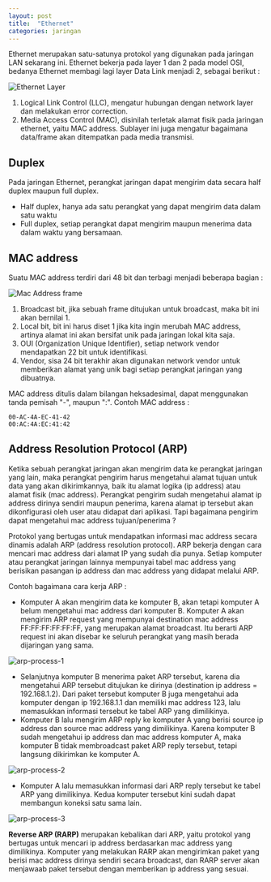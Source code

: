 ```yaml
---
layout: post
title:  "Ethernet"
categories: jaringan
---
```


Ethernet merupakan satu-satunya protokol yang digunakan pada jaringan LAN sekarang ini. Ethernet bekerja pada layer 1 dan 2 pada model OSI, bedanya Ethernet membagi lagi layer Data Link menjadi 2, sebagai berikut :

![Ethernet Layer](https://res.cloudinary.com/peladen/image/upload/v1612739828/peladen/2019/07/ethernet-layer.png "Ethernet Layer")

1. Logical Link Control (LLC), mengatur hubungan dengan network layer dan melakukan error correction.
2. Media Access Control (MAC), disinilah terletak alamat fisik pada jaringan ethernet, yaitu MAC address. Sublayer ini juga mengatur bagaimana data/frame akan ditempatkan pada media transmisi.

## Duplex
Pada jaringan Ethernet, perangkat jaringan dapat mengirim data secara half duplex maupun full duplex.
- Half duplex, hanya ada satu perangkat yang dapat mengirim data dalam satu waktu
- Full duplex, setiap perangkat dapat mengirim maupun menerima data dalam waktu yang bersamaan.

## MAC address
Suatu MAC address terdiri dari 48 bit dan terbagi menjadi beberapa bagian :

![Mac Address frame](https://res.cloudinary.com/peladen/image/upload/v1612739828/peladen/2019/07/mac-address-frame.png "Mac Address frame")

1. Broadcast bit, jika sebuah frame ditujukan untuk broadcast, maka bit ini akan bernilai 1.
2. Local bit, bit ini harus diset 1 jika kita ingin merubah MAC address, artinya alamat ini akan bersifat unik pada jaringan lokal kita saja.
3. OUI (Organization Unique Identifier), setiap network vendor mendapatkan 22 bit untuk identifikasi.
4. Vendor, sisa 24 bit terakhir akan digunakan network vendor untuk memberikan alamat yang unik bagi setiap perangkat jaringan yang dibuatnya.

MAC address ditulis dalam bilangan heksadesimal, dapat menggunakan tanda pemisah "-", maupun ":". Contoh MAC address :
```
00-AC-4A-EC-41-42
00:AC:4A:EC:41:42
```

## Address Resolution Protocol (ARP)
Ketika sebuah perangkat jaringan akan mengirim data ke perangkat jaringan yang lain, maka perangkat pengirim harus mengetahui alamat tujuan untuk data yang akan dikirimkannya, baik itu alamat logika (ip address) atau alamat fisik (mac address). Perangkat pengirim sudah mengetahui alamat ip address dirinya sendiri maupun penerima, karena alamat ip tersebut akan dikonfigurasi oleh user atau didapat dari aplikasi. Tapi bagaimana pengirim dapat mengetahui mac address tujuan/penerima ?

Protokol yang bertugas untuk mendapatkan informasi mac address secara dinamis adalah ARP (address resolution protocol). ARP bekerja dengan cara mencari mac address dari alamat IP yang sudah dia punya. Setiap komputer atau perangkat jaringan lainnya mempunyai tabel mac address yang berisikan pasangan ip address dan mac address yang didapat melalui ARP.

Contoh bagaimana cara kerja ARP :
- Komputer A akan mengirim data ke komputer B, akan tetapi komputer A belum mengetahui mac address dari komputer B. Komputer A akan mengirim ARP request yang mempunyai destination mac address FF:FF:FF:FF:FF:FF, yang merupakan alamat broadcast. Itu berarti ARP request ini akan disebar ke seluruh perangkat yang masih berada dijaringan yang sama.

![arp-process-1](https://res.cloudinary.com/peladen/image/upload/v1612739828/peladen/2019/07/arp-process-1.png "arp-process-1")

- Selanjutnya komputer B menerima paket ARP tersebut, karena dia mengetahui ARP tersebut ditujukan ke dirinya (destination ip address = 192.168.1.2). Dari paket tersebut komputer B juga mengetahui ada komputer dengan ip 192.168.1.1 dan memiliki mac address 123, lalu memasukkan informasi tersebut ke tabel ARP yang dimilikinya.
- Komputer B lalu mengirim ARP reply ke komputer A yang berisi source ip address dan source mac address yang dimilikinya. Karena komputer B sudah mengetahui ip address dan mac address komputer A, maka komputer B tidak membroadcast paket ARP reply tersebut, tetapi langsung dikirimkan ke komputer A.

![arp-process-2](https://res.cloudinary.com/peladen/image/upload/v1612739828/peladen/2019/07/arp-process-2.png "arp-process-2")

- Komputer A lalu memasukkan informasi dari ARP reply tersebut ke tabel ARP yang dimilikinya. Kedua komputer tersebut kini sudah dapat membangun koneksi satu sama lain.

![arp-process-3](https://res.cloudinary.com/peladen/image/upload/v1612739828/peladen/2019/07/arp-process-3.png "arp-process-3")
      
**Reverse ARP (RARP)** merupakan kebalikan dari ARP, yaitu protokol yang bertugas untuk mencari ip address berdasarkan mac address yang dimilikinya. Komputer yang melakukan RARP akan mengirimkan paket yang berisi mac address dirinya sendiri secara broadcast, dan RARP server akan menjawaab paket tersebut dengan memberikan ip address yang sesuai.